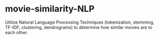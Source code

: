 # movie-similarity-NLP
Utilize Natural Language Processing Techniques (tokenization, stemming, TF-IDF, clustering, dendrograms) to determine how similar movies are to each other. 
